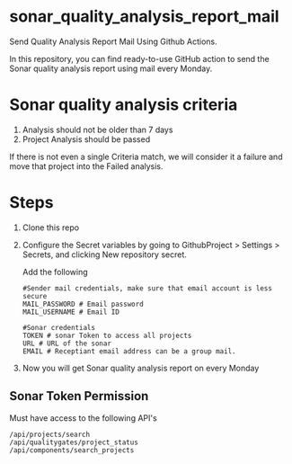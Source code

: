 # sonar_quality_analysis_report_mail
Send Quality Analysis Report Mail Using Github Actions.

In this repository, you can find ready-to-use GitHub action to send the Sonar quality analysis report using mail every Monday.

# Sonar quality analysis criteria
1. Analysis should not be older than 7 days
2. Project Analysis should be passed

If there is not even a single Criteria match, we will consider it a failure and move that project into the Failed analysis.

# Steps
1. Clone this repo

2. Configure the Secret variables by going to GithubProject > Settings > Secrets, and clicking New repository secret.

    Add the following 
    ```
    #Sender mail credentials, make sure that email account is less secure
    MAIL_PASSWORD # Email password
    MAIL_USERNAME # Email ID

    #Sonar credentials
    TOKEN # sonar Token to access all projects
    URL # URL of the sonar
    EMAIL # Receptiant email address can be a group mail.
    ```
3. Now you will get Sonar quality analysis report on every Monday

## Sonar Token Permission
Must have access to the following API's
```
/api/projects/search
/api/qualitygates/project_status
/api/components/search_projects
```
